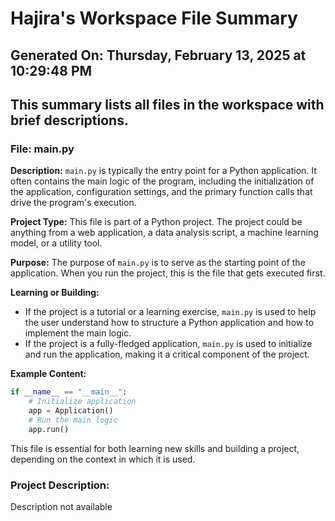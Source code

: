# Hajira's Workspace File Summary
## Generated On: Thursday, February 13, 2025 at 10:29:48 PM
This summary lists all files in the workspace with brief descriptions.
---
### File: main.py

**Description:**
`main.py` is typically the entry point for a Python application. It often contains the main logic of the program, including the initialization of the application, configuration settings, and the primary function calls that drive the program's execution.

**Project Type:**
This file is part of a Python project. The project could be anything from a web application, a data analysis script, a machine learning model, or a utility tool.

**Purpose:**
The purpose of `main.py` is to serve as the starting point of the application. When you run the project, this is the file that gets executed first.

**Learning or Building:**
- If the project is a tutorial or a learning exercise, `main.py` is used to help the user understand how to structure a Python application and how to implement the main logic.
- If the project is a fully-fledged application, `main.py` is used to initialize and run the application, making it a critical component of the project.

**Example Content:**
```python
if __name__ == "__main__":
    # Initialize application
    app = Application()
    # Run the main logic
    app.run()
```

This file is essential for both learning new skills and building a project, depending on the context in which it is used. 
### Project Description:
 Description not available

